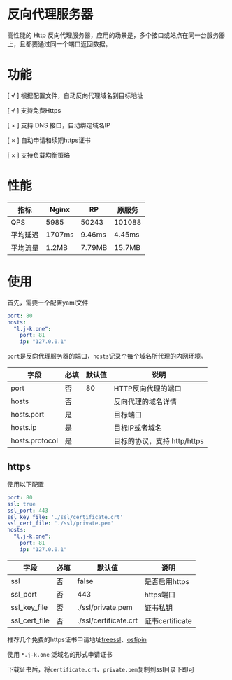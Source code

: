 # 反向代理服务器

高性能的 Http 反向代理服务器，应用的场景是，多个接口或站点在同一台服务器上，且都要通过同一个端口返回数据。

# 功能

[ √ ] 根据配置文件，自动反向代理域名到目标地址

[ √ ] 支持免费Https

[ × ] 支持 DNS 接口，自动绑定域名IP

[ × ] 自动申请和续期https证书

[ × ] 支持负载均衡策略


# 性能
|指标| Nginx | RP | 原服务|
| ---   | ---   | --- | --- |
| QPS   |  5985  |  50243  | 101088 |
| 平均延迟   |  1707ms  |  9.46ms  | 4.45ms |
| 平均流量   |  1.2MB  |  7.79MB  | 15.7MB |

# 使用

首先，需要一个配置yaml文件
```yaml
port: 80
hosts:
  "l.j-k.one":
    port: 81
    ip: "127.0.0.1"
```
`port`是反向代理服务器的端口，`hosts`记录个每个域名所代理的内网环境。

|字段| 必填 | 默认值 | 说明 |
| ---   | ---  | ---     | --- |
| port   |  否  | 80|  HTTP反向代理的端口  |
| hosts   |  否  ||  反向代理的域名详情  |
| hosts.port   |  是  ||  目标端口  |
| hosts.ip   |  是  ||  目标IP或者域名  |
| hosts.protocol   |  是  ||  目标的协议，支持 http/https  |


## https

使用以下配置
```yaml
port: 80
ssl: true
ssl_port: 443
ssl_key_file: './ssl/certificate.crt'
ssl_cert_file: './ssl/private.pem'
hosts:
  "l.j-k.one":
    port: 81
    ip: "127.0.0.1"
```

|字段| 必填 | 默认值 | 说明 |
| ---   | ---  | ---     | --- |
| ssl   |  否  | false|  是否启用https  |
| ssl_port   |  否  |443|  https端口  |
| ssl_key_file   |  否  | ./ssl/private.pem|  证书私钥  |
| ssl_cert_file   |  否  | ./ssl/certificate.crt|  证书certificate  |

推荐几个免费的https证书申请地址[freessl](https://freessl.cn/)、[osfipin](https://letsencrypt.osfipin.com/)

使用 `*.j-k.one` 泛域名的形式申请证书

下载证书后，将`certificate.crt`、`private.pem`复制到ssl目录下即可